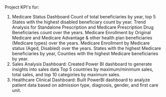 Project KPI's for:
1. Medicare Status Dashboard
      Count of total beneficiaries by year, top 5 States with the highest disabled beneficiary count by year.
      Trend Analysis for Standalone Prescription and Medicare Prescription Drug Beneficiaries count over the years.
      Medicare Enrollment by Original Medicare and Medicare Advantage & other health plan beneficiaries (Medicare types) over the years.
      Medicare Enrollment by Medicare status (Aged, Disabled) over the years.
      States with the highest Medicare beneficiaries by year, Counties with the highest Medicare beneficiaries by year. 
2. Sales Analysis Dashboard:
      Created Power BI dashboard to generate insights into sales data
      Top 5 countries by maximum/minimum sales, total sales, and top 10 categories by maximum sales. 
3. Healthcare Clinical Dashboard: Built PowerBI dashboard to analyze patient data based on admission type, diagnosis, gender, and first care unit.
